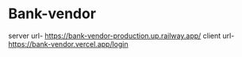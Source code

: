 # Bank-vendor

server url- https://bank-vendor-production.up.railway.app/
client url- https://bank-vendor.vercel.app/login
